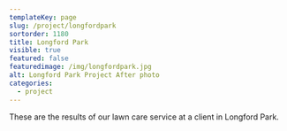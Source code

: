 ```yaml
---
templateKey: page
slug: /project/longfordpark
sortorder: 1180
title: Longford Park
visible: true
featured: false
featuredimage: /img/longfordpark.jpg
alt: Longford Park Project After photo
categories:
  - project
---
```


These are the results of our lawn care service at a client in Longford Park.
